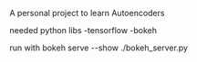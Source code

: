 A personal project to learn Autoencoders 

needed python libs
	-tensorflow
	-bokeh

run with bokeh serve --show ./bokeh_server.py
